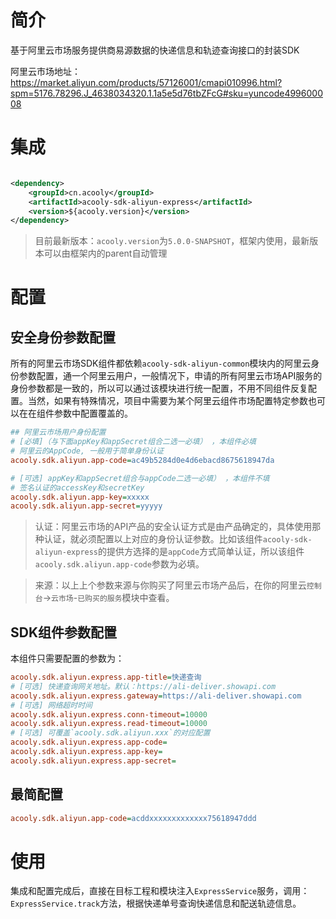 <!-- title: 快递查询SDK -->
<!-- name: acooly-sdk-aliyun-express -->
<!-- type: resources -->
<!-- author: zhangpu -->
<!-- date: 2021-10-14 -->

# 简介

基于阿里云市场服务提供商易源数据的快递信息和轨迹查询接口的封装SDK

阿里云市场地址：https://market.aliyun.com/products/57126001/cmapi010996.html?spm=5176.78296.J_4638034320.1.1a5e5d76tbZFcG#sku=yuncode499600008

# 集成

```xml

<dependency>
    <groupId>cn.acooly</groupId>
    <artifactId>acooly-sdk-aliyun-express</artifactId>
    <version>${acooly.version}</version>
</dependency>
```

> 目前最新版本：`acooly.version`为`5.0.0-SNAPSHOT`，框架内使用，最新版本可以由框架内的parent自动管理

# 配置

## 安全身份参数配置

所有的阿里云市场SDK组件都依赖`acooly-sdk-aliyun-common`模块内的阿里云身份参数配置，通一个阿里云用户，一般情况下，申请的所有阿里云市场API服务的身份参数都是一致的，所以可以通过该模块进行统一配置，不用不同组件反复配置。当然，如果有特殊情况，项目中需要为某个阿里云组件市场配置特定参数也可以在在组件参数中配置覆盖的。

```ini
## 阿里云市场用户身份配置
# [必填]（与下面appKey和appSecret组合二选一必填） ，本组件必填
# 阿里云的AppCode, 一般用于简单身份认证
acooly.sdk.aliyun.app-code=ac49b5284d0e4d6ebacd8675618947da

# [可选] appKey和appSecret组合与appCode二选一必填） ，本组件不填
# 签名认证的accessKey和secretKey
acooly.sdk.aliyun.app-key=xxxxx
acooly.sdk.aliyun.app-secret=yyyyy
```

>认证：阿里云市场的API产品的安全认证方式是由产品确定的，具体使用那种认证，就必须配置以上对应的身份认证参数。比如该组件`acooly-sdk-aliyun-express`的提供方选择的是`appCode`方式简单认证，所以该组件`acooly.sdk.aliyun.app-code`参数为必填。

>来源：以上上个参数来源与你购买了阿里云市场产品后，在你的阿里云`控制台`->`云市场`-`已购买的服务`模块中查看。

## SDK组件参数配置

本组件只需要配置的参数为：

```ini
acooly.sdk.aliyun.express.app-title=快递查询
# [可选] 快递查询网关地址。默认：https://ali-deliver.showapi.com
acooly.sdk.aliyun.express.gateway=https://ali-deliver.showapi.com
# [可选] 网络超时时间
acooly.sdk.aliyun.express.conn-timeout=10000
acooly.sdk.aliyun.express.read-timeout=10000
# [可选] 可覆盖`acooly.sdk.aliyun.xxx`的对应配置
acooly.sdk.aliyun.express.app-code=
acooly.sdk.aliyun.express.app-key=
acooly.sdk.aliyun.express.app-secret=
```

## 最简配置

```ini
acooly.sdk.aliyun.app-code=acddxxxxxxxxxxxxx75618947ddd
```

# 使用

集成和配置完成后，直接在目标工程和模块注入`ExpressService`服务，调用：`ExpressService.track`方法，根据快递单号查询快递信息和配送轨迹信息。

